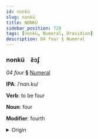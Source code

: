 ```yaml
---
id: nonkü
slug: nonkü
title: NONKÜ
sidebar_position: 720
tags: [nonkü, Numeral, Dravidian]
description: 04 four § Numeral
---
```


### nonkü&emsp;<span kind="abugida">ƨ̃ɔʄ</span>

*04 four* **§** [Numeral](../../tags/Numeral)

**IPA**: /ˈnɑn.ku/

**Verb**: to be four

**Noun**: four

**Modifier**: fourth

<details>
    <summary>Origin</summary>
    Tamil நான்கு nāṉku [n̪aːnkɯ]<br/>
    <em>Dravidian Language Family</em>
</details>